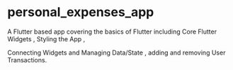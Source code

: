 # personal_expenses_app

A Flutter based app covering the basics of Flutter including Core Flutter Widgets , Styling the App ,

Connecting Widgets and Managing Data/State , adding and removing User Transactions.







 


